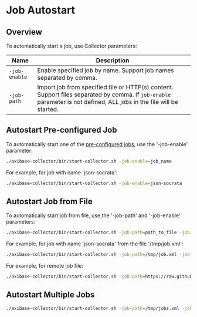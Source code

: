 # Job Autostart

## Overview

To automatically start a job, use Collector parameters:

**Name** | **Description**
----- | -----
`-job-enable` | Enable specified job by name. Support job names separated by comma.
`-job-path` | Import job from specified file or HTTP(s) content. Support files separated by comma. If `job-enable` parameter is not defined, ALL jobs in the file will be started.

## Autostart Pre-configured Job

To automatically start one of the [pre-configured jobs](pre-configured-jobs.md), use the '-job-enable' parameter:

```sh
./axibase-collector/bin/start-collector.sh -job-enable=job_name
```
 
For example, for job with name 'json-socrata':

```sh
./axibase-collector/bin/start-collector.sh -job-enable=json-socrata
```

## Autostart Job from File

To automatically start job from file, use the '-job-path' and '-job-enable' parameters:

```sh
./axibase-collector/bin/start-collector.sh -job-path=path_to_file -job-enable=job_name
```
 
For example, for job with name 'json-socrata' from the file '/tmp/job.xml':

```sh
./axibase-collector/bin/start-collector.sh -job-path=/tmp/job.xml -job-enable=json-socrata
```

For example, for remote job file:

```sh
./axibase-collector/bin/start-collector.sh -job-path=https://raw.githubusercontent.com/axibase/axibase-collector-docs/master/job-templates/icmp-ping.xml
```

## Autostart Multiple Jobs

```sh
./axibase-collector/bin/start-collector.sh -job-path=/tmp/jobs.xml -job-enable=json-job,tcp-job
```
